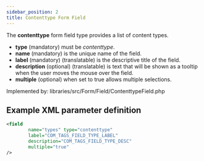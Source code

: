 ```yaml
---
sidebar_position: 2
title: Contenttype Form Field
---
```



The **contenttype** form field type provides a list of content types.

- **type** (mandatory) must be *contenttype*.
- **name** (mandatory) is the unique name of the field.
- **label** (mandatory) (translatable) is the descriptive title of the
  field.
- **description** (optional) (translatable) is text that will be shown
  as a tooltip when the user moves the mouse over the field.
- **multiple** (optional) when set to true allows multiple selections.

Implemented by: libraries/src/Form/Field/ContenttypeField.php

## Example XML parameter definition

```xml
<field
        name="types" type="contenttype"
        label="COM_TAGS_FIELD_TYPE_LABEL"
        description="COM_TAGS_FIELD_TYPE_DESC"
        multiple="true"
/>
```